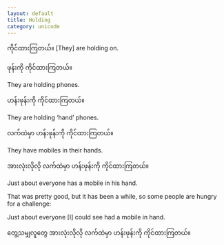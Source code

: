 ```yaml
---
layout: default
title: Holding
category: unicode
---
```


<p><span class='mm3'>ကိုင်ထားကြတယ်။</span> [They] are holding on.</p>

<p class='my'><span class='mm3'>ဖုန်းကို ကိုင်ထားကြတယ်။</span></p>
<p class='hide-this'>They are holding phones.</p>

<p class='my'><span class='mm3'>ဟန်းဖုန်းကို ကိုင်ထားကြတယ်။</span></p>
<p class='hide-this'>They are holding ‘hand’ phones.</p>

<p class='my'><span class='mm3'>လက်ထဲမှာ ဟန်းဖုန်းကို ကိုင်ထားကြတယ်။</span></p>
<p class='hide-this'>They have mobiles in their hands.</p>

<p class='my'><span class='mm3'>အားလုံးလိုလို လက်ထဲမှာ ဟန်းဖုန်းကို ကိုင်ထားကြတယ်။</span></p>
<p class='hide-this'>Just about everyone has a mobile in his hand.</p>

<p>That was pretty good, but it has been a while, so some people are hungry for a challenge:</p>
<p class='my'>Just about everyone [I] could see had a mobile in hand.</p>
<p class='hide-this'><span class='mm3'>တွေ့သမျှလူတွေ အားလုံးလိုလို လက်ထဲမှာ ဟန်းဖုန်းကို ကိုင်ထားကြတယ်။</span></p>
